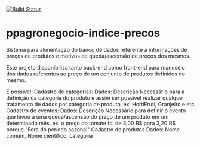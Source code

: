 [![Build Status](https://semaphoreci.com/api/v1/projects/d0a798d2-012f-4f6d-a9af-475db1108f6d/411843/badge.svg)](https://semaphoreci.com/kaiomagalhaes/ppagronegocio-indice-precos)

# ppagronegocio-indice-precos
Sistema para alimentação do banco de dados referente á informações de preços de produtos e motivos de queda/ascensão de preços dos mesmos.

Este projeto disponibiliza tanto back-end como front-end para manuseio dos dados referentes ao preço de um conjunto de produtos definidos no mesmo.

É possivel:
           Cadastro de categorias:
                  Dados: Descrição
                  Necessário para a definição da categoria do produto e assim ser possível realizar qualquer tratamento de dados por categoria de produto.
                    ex: HortiFruti, Granjeiro e etc
           Cadastro de eventos:
                  Dados: Descrição
                  Necessário para definir o evento que levou a uma queda/ascensão do preço de um produto em um determinado mês.
                    ex: o preço do tomate foi de 3,00 R$ para 3,20 R$ porque "Fora do período sazonal"
           Cadastro de produtos
                  Dados: Nome comum, Nome cientifico, categoria
